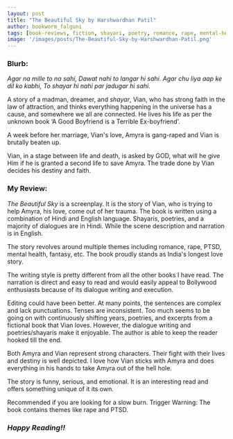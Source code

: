 ```yaml
---
layout: post
title: "The Beautiful Sky by Harshwardhan Patil"
author: bookworm_falguni
tags: [book-reviews, fiction, shayari, poetry, romance, rape, mental-health]
image: '/images/posts/The-Beautiful-Sky-by-Harshwardhan-Patil.png'
---
```


### **Blurb:**
*Agar na mille to na sahi,*
*Dawat nahi to langar hi sahi.*
*Agar chu liya aap ke dil ko kabhi,*
*To shayar hi nahi par jadugar hi sahi.*

A story of a madman, dreamer, and *shayar*, Vian, who has strong faith in the law of attraction, and thinks everything happening in the universe has a cause, and somewhere we all are connected. He lives his life as per the unknown book ‘A Good Boyfriend is a Terrible Ex-boyfriend’.

A week before her marriage, Vian's love, Amyra is gang-raped and Vian is brutally beaten up.

Vian, in a stage between life and death, is asked by GOD, what will he give Him if he is granted a second life to save Amyra. The trade done by Vian decides his destiny and faith.

### **My Review:**
*The Beautiful Sky* is a screenplay. It is the story of Vian, who is trying to help Amyra, his love, come out of her trauma. The book is written using a combination of Hindi and English language. Shayaris, poetries, and a majority of dialogues are in Hindi. While the scene description and narration is in English.

The story revolves around multiple themes including romance, rape, PTSD, mental health, fantasy, etc. The book proudly stands as India's longest love story.

The writing style is pretty different from all the other books I have read. The narration is direct and easy to read and would easily appeal to Bollywood enthusiasts because of its dialogue writing and execution.

Editing could have been better. At many points, the sentences are complex and lack punctuations. Tenses are inconsistent. Too much seems to be going on with continuously shifting years, poetries, and excerpts from a fictional book that Vian loves. However, the dialogue writing and poetries/shayaris make it enjoyable. The author is able to keep the reader hooked till the end.

Both Amyra and Vian represent strong characters. Their fight with their lives and destiny is well depicted. I love how Vian sticks with Amyra and does everything in his hands to take Amyra out of the hell hole.

The story is funny, serious, and emotional. It is an interesting read and offers something unique of it its own.

Recommended if you are looking for a slow burn.
Trigger Warning: The book contains themes like rape and PTSD.

### ***Happy Reading!!***
